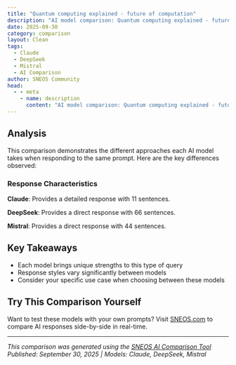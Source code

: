 ```yaml
---
title: "Quantum computing explained - future of computation"
description: "AI model comparison: Quantum computing explained - future of computation..."
date: 2025-09-30
category: comparison
layout: Clean
tags:
  - Claude
  - DeepSeek
  - Mistral
  - AI Comparison
author: SNEOS Community
head:
  - - meta
    - name: description
      content: "AI model comparison: Quantum computing explained - future of computation..."
---
```


<ChatComparison
  title="Quantum computing explained - future of computation"
  prompt="Quantum computing explained - future of computation"
  :responses='{
    "Claude": "# Quantum Computing: The Future of Computation\n\n## What is Quantum Computing?\n\nQuantum computing harnesses the bizarre principles of quantum mechanics to process information in fundamentally different ways than classical computers. While traditional computers use bits (0s and 1s), quantum computers use **quantum bits (qubits)** that can exist in multiple states simultaneously.\n\n## Key Quantum Principles\n\n### 1. **Superposition**\n- Qubits can be in both 0 and 1 states at the same time\n- Allows quantum computers to explore many possibilities simultaneously\n- 3 qubits can represent 8 different combinations at once\n\n### 2. **Entanglement**\n- Qubits become mysteriously linked across space\n- Measuring one qubit instantly affects its entangled partner\n- Enables powerful parallel processing capabilities\n\n### 3. **Quantum Interference**\n- Quantum states can amplify correct answers and cancel out wrong ones\n- Allows algorithms to converge on optimal solutions\n\n## Revolutionary Applications\n\n### **Cryptography \u0026 Security**\n- Could break current encryption methods\n- Will enable quantum-safe cryptography\n- Timeline: 10-20 years for practical threat\n\n### **Drug Discovery**\n- Simulate molecular interactions at quantum level\n- Accelerate pharmaceutical development\n- Model protein folding with unprecedented accuracy\n\n### **Financial Modeling**\n- Optimize complex portfolios\n- Improve risk analysis\n- Enhance fraud detection algorithms\n\n### **Artificial Intelligence**\n- Exponentially faster machine learning\n- Solve optimization problems\n- Pattern recognition breakthroughs\n\n### **Climate \u0026 Materials Science**\n- Design new materials for solar panels, batteries\n- Model complex climate systems\n- Create more efficient catalysts\n\n## Current Challenges\n\n### **Technical Hurdles**\n- **Quantum decoherence**: Qubits are extremely fragile\n- **Error rates**: Current systems are \u0022noisy\u0022 and error-prone\n- **Scalability**: Building large, stable quantum systems is difficult\n\n### **Infrastructure Requirements**\n- Ultra-low temperatures (near absolute zero)\n- Sophisticated error correction\n- Specialized programming languages and algorithms\n\n## Timeline \u0026 Milestones\n\n### **Present (2024)**\n- 50-1000 qubit systems available\n- Limited to specific problems\n- Major players: IBM, Google, Rigetti, IonQ\n\n### **Near Future (2025-2030)**\n- **Quantum advantage** for practical problems\n- Better error correction\n- Cloud-based quantum computing access\n\n### **Long Term (2030\u002B)**\n- Large-scale, fault-tolerant quantum computers\n- Integration with classical computing\n- Widespread commercial applications\n\n## Industry Impact\n\n### **Winners**\n- Tech giants investing heavily (IBM, Google, Microsoft, Amazon)\n- Specialized quantum startups\n- Industries requiring complex optimization\n\n### **Disruption Potential**\n- Current cybersecurity will need complete overhaul\n- Pharmaceutical R\u0026D timeline compression\n- Financial modeling revolution\n- Climate science breakthroughs\n\n## Getting Prepared\n\n### **For Businesses**\n- Monitor quantum-safe cryptography developments\n- Identify use cases in your industry\n- Consider quantum cloud services for experimentation\n\n### **For Individuals**\n- Learn quantum programming languages (Qiskit, Cirq)\n- Understand implications for cybersecurity\n- Follow developments in quantum algorithms\n\n## The Quantum Future\n\nQuantum computing won\u0027t replace classical computers entirely\u2014instead, we\u0027ll see **hybrid systems** where quantum processors handle specific tasks while classical computers manage everything else.\n\nThe quantum revolution isn\u0027t just about faster computation; it\u0027s about solving previously impossible problems and unlocking new scientific frontiers. While we\u0027re still in the early stages, the potential to transform industries and accelerate human knowledge makes quantum computing one of the most exciting technological frontiers of our time.\n\n---\n\n*The quantum future is closer than you think, but the technology is still maturing. Stay informed, but don\u0027t expect quantum computers on your desk anytime soon.*",
    "DeepSeek": "Of course. Let\u0027s break down quantum computing, from the fundamental \u0022why\u0022 to the mind-bending \u0022how\u0022 and the tangible \u0022what\u0027s next.\u0022\n\n### The Short \u0026 Sweet Version\n\nImagine you\u0027re in a maze. A classical computer tries one path at a time. A quantum computer, thanks to the weird laws of quantum physics, can explore *all paths at once*. It doesn\u0027t guarantee the fastest answer for every problem, but for a specific, crucial set of problems, it\u0027s like switching from a single flashlight to flooding the entire maze with light.\n\n---\n\n### Part 1: The \u0022Why\u0022 - The Limits of Classical Computing\n\nOur current computers, from your smartphone to the world\u0027s most powerful supercomputer, are **classical computers**. They work on bits.\n\n*   **A Classical Bit:** A 0 or a 1. It\u0027s a switch, either off or on. Every app, photo, and website is ultimately a long string of these 0s and 1s.\n*   **The Limitation:** To solve more complex problems, we either need faster processors (we\u0027re hitting physical limits with Moore\u0027s Law) or more bits. For certain problems, like simulating a large molecule or factoring a huge number, the number of possible combinations is so vast that even the fastest supercomputer would take thousands of years to check them all sequentially.\n\n**Quantum computing is not about doing what classical computers do, but faster. It\u0027s about solving problems that are practically impossible for classical computers to solve.**\n\n---\n\n### Part 2: The \u0022How\u0022 - The Quantum Weirdness\n\nQuantum computers harness two strange properties of the quantum world: **Superposition** and **Entanglement**.\n\n#### 1. Superposition: The Power of \u0022And\u0022\n\n*   **A Quantum Bit (Qubit):** Unlike a classical bit, a qubit can be a 0, a 1, or **any quantum combination of 0 and 1** at the same time. This is called **superposition**.\n*   **The Coin Analogy:** A classical bit is like a coin that is either Heads (0) or Tails (1). A qubit in superposition is like that coin spinning in the air\u2014it\u0027s both Heads *and* Tails *at the same time* until you measure it, when it \u0022collapses\u0022 to a definite state.\n\nThis is the source of the quantum computer\u0027s parallel processing power. With 2 qubits, you can represent 4 states (00, 01, 10, 11) *simultaneously*. With 300 qubits, you can represent more states than there are atoms in the known universe\u2014all at once.\n\n#### 2. Entanglement: Spooky Action at a Distance\n\n*   **What it is:** You can link two qubits together in such a way that their fates are intertwined, no matter how far apart they are. Measuring one qubit will instantly tell you the state of the other.\n*   **The Magic Glove Analogy:** Imagine you have a pair of \u0022quantum gloves.\u0022 You take one glove (left or right) without looking and mail it to a friend on the other side of the world. The moment you open your box and see a left-handed glove, you *instantly* know your friend has the right-handed one. The qubits are linked in a similar, but far more powerful, way.\n\nEntanglement allows qubits to interact in a coordinated fashion. It\u0027s the mechanism that lets a quantum computer choreograph the \u0022parallel exploration\u0022 of possibilities to find a solution.\n\n---\n\n### Part 3: The \u0022What For\u0022 - The Killer Applications\n\nBecause of their unique strengths, quantum computers won\u0027t replace your laptop. They will be specialized tools for specific, monumental tasks.\n\n1.  **Drug Discovery \u0026 Materials Science:** Simulating molecules at the quantum level is incredibly hard for classical computers. A quantum computer could model a new drug molecule or a new battery material exactly as it behaves in nature, dramatically speeding up the development of life-saving medicines and more efficient technologies.\n\n2.  **Cryptography:** This is a double-edged sword.\n    *   **The Threat:** Shor\u0027s Algorithm, run on a sufficiently powerful quantum computer, could break the RSA encryption that secures most of our internet and financial transactions today.\n    *   **The Solution:** The field of **Post-Quantum Cryptography** is developing new encryption methods that are secure against both classical and quantum attacks.\n\n3.  **Optimization:** Many industries face massive optimization problems\u2014from managing global shipping logistics and financial portfolio risk to optimizing traffic flow in a megacity. Quantum algorithms could find the most efficient solution far quicker.\n\n4.  **Artificial Intelligence:** Quantum computing could supercharge certain aspects of AI, particularly machine learning, by rapidly finding patterns in vast datasets that are currently invisible.\n\n---\n\n### Part 4: The Challenges \u0026 The Future\n\nWe are in the **Noisy Intermediate-Scale Quantum (NISQ)** era. Current quantum computers are:\n\n*   **Fragile:** Qubits are extremely sensitive. The slightest vibration or change in temperature ( \u0022noise\u0022) can cause them to lose their quantum state, a problem called **decoherence**. They often need to be kept colder than outer space.\n*   **Prone to Errors:** This fragility leads to high error rates. A huge part of current research is **Quantum Error Correction**, which uses many physical qubits to create one stable, \u0022logical\u0022 qubit. We will likely need thousands of physical qubits for each reliable logical one.\n*   **Not Yet Scalable:** Building machines with millions of stable qubits is an immense engineering challenge.\n\n### The Road Ahead\n\nThe future of computation is **hybrid**. We won\u0027t throw away classical computers. Instead, we will use them for 99% of tasks and send the specific, intractable problems to a quantum co-processor in the cloud.\n\n**Timeline Estimates:**\n*   **Now (~50-1000 qubits):** NISQ era. Useful for research and testing quantum algorithms on small, noisy problems.\n*   **Next 5-10 years:** The goal is to build **fault-tolerant** quantum computers with error correction. This is the crucial step towards practical utility.\n*   **10\u002B years:** Widespread commercial and scientific applications could become a reality.\n\nIn conclusion, quantum computing is a fundamental paradigm shift. It\u0027s not an incremental improvement but a new way of processing information, harnessing the deepest laws of physics to solve humanity\u0027s most complex challenges. The race is on, and the potential is as vast as the quantum universe itself.",
    "Mistral": "Quantum computing is a type of computation that uses quantum-mechanical phenomena, such as superposition and entanglement, to potentially perform operations on data more efficiently than classical computers. Here\u0027s a simplified explanation and a glimpse into its future:\n\n### Key Concepts\n\n1. **Qubits**:\n   - **Classical Bits vs. Qubits**: Classical computers use bits that can be either 0 or 1. Quantum computers use qubits, which can be in a state of 0, 1, or both simultaneously, thanks to a property called superposition.\n   - **Superposition**: This allows qubits to represent multiple states at once, enabling quantum computers to process a vast amount of possibilities concurrently.\n\n2. **Entanglement**:\n   - When qubits become entangled, the state of one qubit becomes dependent on the state of another, no matter the distance between them. This property can be used to perform complex computations more efficiently.\n\n3. **Quantum Gates**:\n   - Quantum gates manipulate qubits in a way similar to how classical gates manipulate bits. These gates perform operations that can create superposition and entanglement.\n\n### Potential Applications\n\n1. **Cryptography**:\n   - Quantum computers could break many of the cryptographic systems currently in use, such as RSA encryption, by solving problems that are infeasible for classical computers.\n   - Conversely, quantum cryptography could provide more secure communication methods, such as quantum key distribution (QKD).\n\n2. **Optimization Problems**:\n   - Quantum algorithms can solve complex optimization problems more efficiently, which is crucial for fields like logistics, finance, and drug discovery.\n\n3. **Simulation of Quantum Systems**:\n   - Quantum computers can simulate quantum systems, which is particularly useful in chemistry and materials science for understanding molecular structures and interactions.\n\n4. **Machine Learning**:\n   - Quantum machine learning algorithms could potentially process large datasets more efficiently, leading to advancements in artificial intelligence.\n\n### Challenges\n\n1. **Error Rates**:\n   - Quantum computers are highly sensitive to their environment, leading to high error rates. Quantum error correction techniques are being developed to mitigate this issue.\n\n2. **Scalability**:\n   - Building a large number of stable qubits is a significant challenge. Current quantum computers have a limited number of qubits, and scaling them up while maintaining coherence is difficult.\n\n3. **Cooling Requirements**:\n   - Many quantum computing systems require extremely low temperatures, close to absolute zero, to function properly. This adds complexity and cost to their operation.\n\n### Future Outlook\n\n1. **Hybrid Systems**:\n   - In the near future, hybrid systems that combine classical and quantum computing may become prevalent. These systems could leverage the strengths of both types of computation.\n\n2. **Quantum Supremacy**:\n   - Achieving \u0022quantum supremacy,\u0022 where a quantum computer performs a task that is infeasible for classical computers, is a major milestone. Google claimed to have achieved this with their Sycamore processor in 2019.\n\n3. **Quantum Internet**:\n   - The development of a quantum internet, which uses quantum entanglement for secure communication, could revolutionize data transmission and security.\n\n4. **Quantum Software**:\n   - As quantum hardware advances, the development of quantum software and algorithms will become increasingly important. This includes creating new programming languages and tools for quantum computing.\n\n### Conclusion\n\nQuantum computing holds the promise of solving problems that are currently intractable for classical computers. While significant challenges remain, ongoing research and technological advancements are paving the way for a future where quantum computing plays a crucial role in various fields. The next decade is likely to see substantial progress in both the hardware and software aspects of quantum computing, bringing us closer to realizing its full potential."
  }'
  published-date="22:46"
/>

## Analysis

This comparison demonstrates the different approaches each AI model takes when responding to the same prompt. Here are the key differences observed:

### Response Characteristics

**Claude**: Provides a detailed response with 11 sentences. 

**DeepSeek**: Provides a direct response with 66 sentences. 

**Mistral**: Provides a direct response with 44 sentences. 

## Key Takeaways

- Each model brings unique strengths to this type of query
- Response styles vary significantly between models
- Consider your specific use case when choosing between these models

## Try This Comparison Yourself

Want to test these models with your own prompts? Visit [SNEOS.com](https://sneos.com) to compare AI responses side-by-side in real-time.

---

*This comparison was generated using the [SNEOS AI Comparison Tool](https://sneos.com)*
*Published: September 30, 2025 | Models: Claude, DeepSeek, Mistral*
